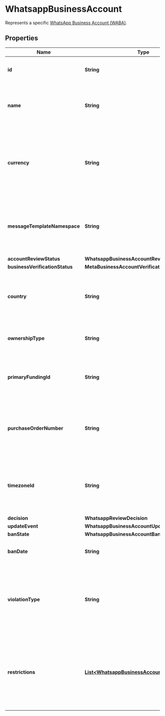 

# WhatsappBusinessAccount

Represents a specific [WhatsApp Business Account (WABA)](https://www.facebook.com/business/help/1499554293524119).

## Properties

| Name | Type | Description | Notes |
|------------ | ------------- | ------------- | -------------|
|**id** | **String** | ID of the WhatApp Business Account. |  [optional] |
|**name** | **String** | User-friendly name to differentiate WhatsApp Business Accounts. |  [optional] |
|**currency** | **String** | The currency in which the payment transactions for the WhatsApp Business Account will be processed. |  [optional] |
|**messageTemplateNamespace** | **String** | Namespace string for the message templates that belong to the WhatsApp Business Account. |  [optional] |
|**accountReviewStatus** | **WhatsappBusinessAccountReviewStatus** |  |  [optional] |
|**businessVerificationStatus** | **MetaBusinessAccountVerificationStatus** |  |  [optional] |
|**country** | **String** | Country of the WhatsApp Business Account&#39;s owning Meta Business account. |  [optional] |
|**ownershipType** | **String** | Ownership type of the WhatsApp Business Account. |  [optional] |
|**primaryFundingId** | **String** | Primary funding ID for the WhatsApp Business Account paid service. |  [optional] |
|**purchaseOrderNumber** | **String** | The purchase order number supplied by the business for payment management purposes. |  [optional] |
|**timezoneId** | **String** | The timezone ID of the WhatsApp Business Account. See [Timezone IDs](https://developers.facebook.com/docs/marketing-api/reference/ad-account/timezone-ids). |  [optional] |
|**decision** | **WhatsappReviewDecision** |  |  [optional] |
|**updateEvent** | **WhatsappBusinessAccountUpdateEventEnum** |  |  [optional] |
|**banState** | **WhatsappBusinessAccountBanState** |  |  [optional] |
|**banDate** | **String** | The date when the WABA is banned. |  [optional] |
|**violationType** | **String** | Used to report violations imposed on the WABA. See also [WhatsApp Business Platform Policy Violations](https://developers.facebook.com/docs/whatsapp/overview/policy-enforcement/violations). |  [optional] |
|**restrictions** | [**List&lt;WhatsappBusinessAccountRestrictionInfo&gt;**](WhatsappBusinessAccountRestrictionInfo.md) | Used to report restrictions imposed on the WABA, when that WABA violates [WhatsApp Business Platform policies](https://developers.facebook.com/docs/whatsapp/overview/policy-enforcement). |  [optional] |



